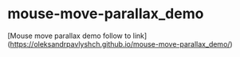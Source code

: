 # mouse-move-parallax_demo

[Mouse move parallax demo follow to link] (https://oleksandrpavlyshch.github.io/mouse-move-parallax_demo/)
